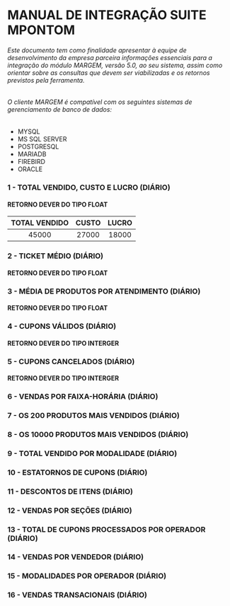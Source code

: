 # MANUAL DE INTEGRAÇÃO SUITE MPONTOM

###### Este documento tem como finalidade apresentar à equipe de desenvolvimento da empresa parceira informações essenciais para a integração do módulo MARGEM, versão 5.0, ao seu sistema, assim como orientar sobre as consultas que devem ser viabilizadas e os retornos previstos pela ferramenta.

###### O cliente MARGEM é compatível com os seguintes sistemas de gerenciamento de banco de dados:
 - MYSQL
 - MS SQL SERVER
 - POSTGRESQL
 - MARIADB
 - FIREBIRD
 - ORACLE

### 1 - TOTAL VENDIDO, CUSTO E LUCRO (DIÁRIO)
#### RETORNO DEVER DO TIPO FLOAT

| TOTAL VENDIDO | CUSTO | LUCRO |
| :---: | :---: | :---: |
| 45000 | 27000 | 18000 |

### 2 - TICKET MÉDIO (DIÁRIO)
#### RETORNO DEVER DO TIPO FLOAT

### 3 - MÉDIA DE PRODUTOS POR ATENDIMENTO (DIÁRIO)
#### RETORNO DEVER DO TIPO FLOAT

### 4 - CUPONS VÁLIDOS (DIÁRIO)
#### RETORNO DEVER DO TIPO INTERGER

### 5 - CUPONS CANCELADOS (DIÁRIO)
#### RETORNO DEVER DO TIPO INTERGER

### 6 - VENDAS POR FAIXA-HORÁRIA (DIÁRIO)

### 7 - OS 200 PRODUTOS MAIS VENDIDOS (DIÁRIO)

### 8 - OS 10000 PRODUTOS MAIS VENDIDOS (DIÁRIO)

### 9 - TOTAL VENDIDO POR MODALIDADE (DIÁRIO)

### 10 - ESTATORNOS DE CUPONS (DIÁRIO)

### 11 - DESCONTOS DE ITENS (DIÁRIO)

### 12 - VENDAS POR SEÇÕES (DIÁRIO)

### 13 - TOTAL DE CUPONS PROCESSADOS POR OPERADOR (DIÁRIO)

### 14 - VENDAS POR VENDEDOR (DIÁRIO)

### 15 - MODALIDADES POR OPERADOR (DIÁRIO)

### 16 - VENDAS TRANSACIONAIS (DIÁRIO)